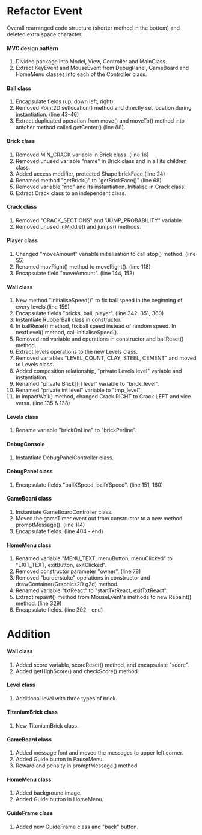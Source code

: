 # Refactor Event 

Overall rearranged code structure (shorter method in the bottom) and deleted extra space character.

#### MVC design pattern
1. Divided package into Model, View, Controller and MainClass.
2. Extract KeyEvent and MouseEvent from DebugPanel, GameBoard and HomeMenu classes into each of the Controller class.

#### Ball class
1. Encapsulate fields (up, down left, right).
2. Removed Point2D setlocation() method and directly set location during instantiation. (line 43-46)
3. Extract duplicated operation from move() and moveTo() method into antoher method called getCenter() (line 88).

#### Brick class
1. Removed MIN_CRACK variable in Brick class. (line 16)
2. Removed unused variable "name" in Brick class and in all its children class.
3. Added access modifier, protected Shape brickFace (line 24)
4. Renamed method "getBrick()" to "getBrickFace()" (line 68)
5. Removed variable "rnd" and its instantiation. Initialise in Crack class.
6. Extract Crack class to an independent class.

#### Crack class
1. Removed "CRACK_SECTIONS" and "JUMP_PROBABILITY" variable.
2. Removed unused inMiddle() and jumps() methods.

#### Player class
1. Changed "moveAmount" variable initialisation to call stop() method. (line 55) 
2. Renamed movRight() method to moveRight(). (line 118)
3. Encapsulate field "moveAmount". (line 144, 153)

#### Wall class
1. New method "initialiseSpeed()" to fix ball speed in the beginning of every levels.(line 159)
2. Encapsulate fields "bricks, ball, player". (line 342, 351, 360)
3. Instantiate RubberBall class in constructor.
4. In ballReset() method, fix ball speed instead of random speed. In nextLevel() method, call initialiseSpeed().
5. Removed rnd variable and operations in constructor and ballReset() method.
6. Extract levels operations to the new Levels class. 
7. Removed variables "LEVEL_COUNT, CLAY, STEEL, CEMENT" and moved to Levels class.
8. Added composition relationship, "private Levels level" variable and instantiation.
9. Renamed "private Brick[][] level" variable to "brick_level".
10. Renamed "private int level" variable to "tmp_level".
11. In impactWall() method, changed Crack.RIGHT to Crack.LEFT and vice versa. (line 135 & 138)

#### Levels class
1. Rename variable "brickOnLine" to "brickPerline".
 
#### DebugConsole
1. Instantiate DebugPanelController class.

#### DebugPanel class
1. Encapsulate fields "ballXSpeed, ballYSpeed". (line 151, 160)

#### GameBoard class
1. Instantiate GameBoardController class.
2. Moved the gameTimer event out from constructor to a new method promptMessage(). (line 114)
3. Encapsulate fields. (line 404 - end) 

#### HomeMenu class
1. Renamed variable "MENU_TEXT, menuButton, menuClicked" to "EXIT_TEXT, exitButton, exitClicked". 
2. Removed constructor parameter "owner". (line 78)
3. Removed "borderstoke" operations in constructor and drawContainer(Graphics2D g2d) method.
4. Renamed variable "txtReact" to "startTxtReact, exitTxtReact".
5. Extract repaint() method from MouseEvent's methods to new Repaint() method. (line 329)
6. Encapsulate fields. (line 302 - end)

# Addition

#### Wall class
1. Added score variable, scoreReset() method, and encapsulate "score".
2. Added getHighScore() and checkScore() method.

#### Level class
1. Additional level with three types of brick.

#### TitaniumBrick class
1. New TitaniumBrick class.

#### GameBoard class
1. Added message font and moved the messages to upper left corner.
2. Added Guide button in PauseMenu.
3. Reward and penalty in promptMessage() method.

#### HomeMenu class
1. Added background image.
2. Added Guide button in HomeMenu.

#### GuideFrame class
1. Added new GuideFrame class and "back" button.
